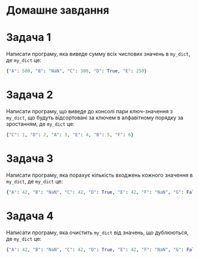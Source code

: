 # Домашне завдання

# Задача 1

Написати програму, яка виведе сумму всіх числових значень в `my_dict`, де
`my_dict` це:

```python
{"A": 500, "B": "NaN", "C": 300, "D": True, "E": 250}
```

# Задача 2

Написати програму, що виведе до консолі пари ключ-значення з `my_dict`, що
будуть відсортовані за ключем в алфавітному порядку за зростанням, де `my_dict`
це:

```python
{"C": 1, "D": 2, "A": 3, "E": 4, "B": 5, "F": 6}
```

# Задача 3

Написати програму, яка порахує кількість входжень кожного значення в `my_dict`,
де `my_dict` це:

```python
{"A": 42, "B": "NaN", "C": 42, "D": True, "E": 42, "F": "NaN", "G": False}
```

# Задача 4

Написати програму, яка очистить `my_dict` від значень, що дублюються, де 
`my_dict` це:

```python
{"A": 42, "B": "NaN", "C": 42, "D": True, "E": 42, "F": "NaN", "G": False}
```
